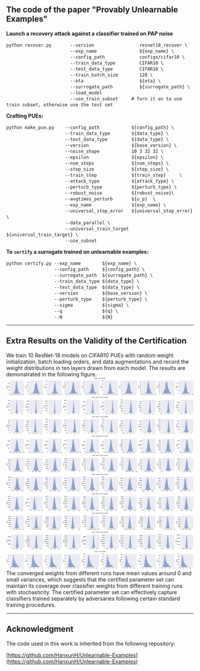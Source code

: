 ## The code of the paper "Provably Unlearnable Examples"

**Launch a recovery attack against a classifier trained on PAP noise**

```
python recover.py       --version                 resnet18_recover \
                        --exp_name                ${exp_name} \
                        --config_path             configs/cifar10 \
                        --train_data_type         CIFAR10 \
                        --test_data_type          CIFAR10 \
                        --train_batch_size        128 \
                        --eta                     ${eta} \
                        --surrogate_path          ${surrogate_path} \
                        --load_model 
                        --use_train_subset     # Turn it on to use train subset, otherwise use the test set
```


**Crafting PUEs:**

```
python make_pue.py    --config_path            ${config_path} \
                      --train_data_type        ${data_type} \
                      --test_data_type         ${data_type} \
                      --version                ${base_version} \
                      --noise_shape            10 3 32 32 \
                      --epsilon                ${epsilon} \
                      --num_steps              ${num_steps} \
                      --step_size              ${step_size} \
                      --train_step             ${train_step}     \
                      --attack_type            ${attack_type} \
                      --perturb_type           ${perturb_type} \
                      --robust_noise           ${robust_noise}\
                      --avgtimes_perturb       ${u_p}  \
                      --exp_name               ${exp_name} \
                      --universal_stop_error   ${universal_stop_error} \
                      --data_parallel \
                      --universal_train_target ${universal_train_target} \
                      --use_subset    
```

**To ```certify``` a surrogate trained on unlearnable examples:**

```
python certify.py --exp_name        ${exp_name} \
                  --config_path     ${config_path} \
                  --surrogate_path  ${surrogate_path} \
                  --train_data_type ${data_type} \
                  --test_data_type  ${data_type} \
                  --version         ${base_version} \
                  --perturb_type    ${perturb_type} \
                  --sigma           ${sigma} \
                  --q               ${q} \
                  --N               ${N}
```

---

## Extra Results on the Validity of the Certification
We train 10 ResNet-18 models on CIFAR10 PUEs with random weight initialization, batch loading orders, and data augmentations and record the weight distributions in ten layers drawn from each model. The results are demonstrated in the following figure.
![Figure1](./resources/layer-conv1.weight-weights-distributions.png)
![Figure2](./resources/layer-layer1.0.conv1.weight-weights-distributions.png)
![Figure3](./resources/layer-layer1.1.conv1.weight-weights-distributions.png)
![Figure4](./resources/layer-layer2.0.conv1.weight-weights-distributions.png)
![Figure5](./resources/layer-layer2.1.conv1.weight-weights-distributions.png)
![Figure6](./resources/layer-layer3.0.conv1.weight-weights-distributions.png)
![Figure7](./resources/layer-layer3.1.conv1.weight-weights-distributions.png)
![Figure7](./resources/layer-layer4.0.conv1.weight-weights-distributions.png)
![Figure7](./resources/layer-layer4.1.conv1.weight-weights-distributions.png)
![Figure7](./resources/layer-linear.weight-weights-distributions.png)
The converged weights from different runs have mean values around 0 and small variances, which suggests that the certified parameter set can maintain its coverage over classifier weights from different training runs with stochasticity. 
The certified parameter set can effectively capture classifiers trained separately by adversaries following certain standard training procedures.

---

## Acknowledgment

The code used in this work is inherited from the following repository:

[https://github.com/HanxunH/Unlearnable-Examples](https://github.com/HanxunH/Unlearnable-Examples)


